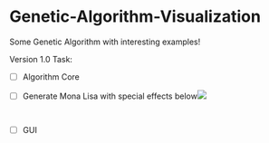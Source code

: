 # Genetic-Algorithm-Visualization
Some Genetic Algorithm with interesting examples!

Version 1.0 Task:

- [ ] Algorithm Core

- [ ] Generate Mona Lisa with special effects below![](2.gif)

      ​

- [ ] GUI

